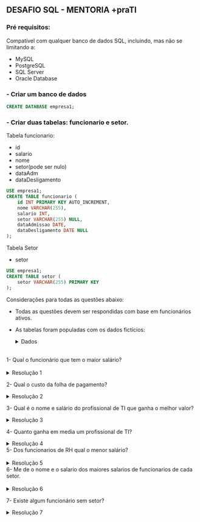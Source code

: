 

## DESAFIO SQL - MENTORIA +praTI

### Pré requisitos:
Compatível com qualquer banco de dados SQL, incluindo, mas não se limitando a:
- MySQL
- PostgreSQL
- SQL Server
- Oracle Database

### - Criar um banco de dados

```sql
CREATE DATABASE empresa1;
```

### - Criar duas tabelas: funcionario e setor.

Tabela funcionario:
- id
- salario
- nome
- setor(pode ser nulo)
- dataAdm
- dataDesligamento

```sql
USE empresa1;
CREATE TABLE funcionario (
    id INT PRIMARY KEY AUTO_INCREMENT,
    nome VARCHAR(255),
    salario INT,
    setor VARCHAR(255) NULL,
    dataAdmissao DATE,
    dataDesligamento DATE NULL
);
```


Tabela Setor
-  setor

```sql
USE empresa1;
CREATE TABLE setor (
    setor VARCHAR(255) PRIMARY KEY
);
```


Considerações para todas as questões abaixo: 
- Todas as questões devem ser respondidas com base em funcionários ativos.
- As tabelas foram populadas com os dados fictícios: 

    <details>
    <summary>Dados</summary>

    ```sql
    USE empresa1;

    INSERT INTO funcionario (nome, salario, setor, dataAdmissao, dataDesligamento) 
    VALUES
        ('Alice Silva', 5000, NULL, '2023-01-01', NULL),
        ('Bob Santos', 6000, 'rh', '2023-02-01', NULL),
        ('Carlos Oliveira', 7000, 'producao', '2023-03-01', NULL),
        ('Daniela Pereira', 8000, 'financeiro', '2023-04-01', NULL),
        ('Eduardo Costa', 9000, 'producao', '2023-05-01', '2023-08-31'),
        ('Fernanda Lima', 10000, 'diretoria', '2023-06-01', NULL),
        ('Gustavo Souza', 5500, 'rh', '2023-07-01', NULL),
        ('Helena Martins', 6600, 'diretoria', '2023-08-01', '2023-05-31'),
        ('Igor Santos', 7700, NULL, '2023-09-01', NULL),
        ('Juliana Lima', 8800, 'producao', '2023-10-01', NULL),
        ('Kai Oliveira', 9900, 'ti', '2023-11-01', NULL),
        ('Laura Costa', 13000, 'rh', '2023-12-01', NULL),
        ('Marcos Oliveira', 6000, 'ti', '2024-01-01', NULL),
        ('Natalia Santos', 7000, 'financeiro', '2024-02-01', NULL),
        ('Otavio Costa', 8000, 'producao', '2024-03-01', NULL),
        ('Patricia Lima', 9000, 'ti', '2024-04-01', NULL),
        ('Quiteria Oliveira', 19000, 'diretoria', '2024-05-01', NULL),
        ('Rafael Souza', 5500, 'ti', '2024-06-01', '2024-07-31'),
        ('Sara Martins', 6600, 'financeiro', '2024-07-01', NULL),
        ('Thiago Lima', 7700, 'producao', '2024-08-01', '2024-05-31');

    INSERT INTO setor (setor)
    VALUES
        ('ti'),
        ('rh'),
        ('diretoria'),
        ('financeiro'),
        ('producao');
    ```
    </details>

<br>
1- Qual o funcionário que tem o maior salário?
<br>
<br>

<details>
  <summary>Resolução 1</summary>
  

```sql
SELECT nome, salario as maiorSalario
FROM funcionario
WHERE dataDesligamento IS NULL AND salario = (SELECT MAX(salario) 
                                              FROM funcionario);
```

</details>

2- Qual o custo da folha de pagamento?

<details>
  <summary>Resolução 2</summary>
  
- O custo total da folha pode ser obtido:

```sql
SELECT
  COUNT(*) as funcionariosAtivos,
  SUM(salario) as folhaTotal
  FROM funcionario
  WHERE dataDesligamento IS NULL;
```

- Para obter o custo por setor:

```sql
SELECT setor, COUNT(*) as funcionariosPorSetor, SUM(salario) as folhaPorSetor
FROM funcionario
WHERE dataDesligamento IS NULL
GROUP BY setor;
```

</details>

3- Qual é o nome e salário do profissional de TI que ganha o melhor valor?

<details>
  <summary>Resolução 3</summary>
  

```sql
SELECT nome, salario, setor
FROM funcionario
WHERE dataDesligamento IS NULL AND setor = 'ti' AND salario = (SELECT MAX(salario) 
                                                               FROM funcionario
                                                               WHERE setor = 'ti');
```

</details>

4- Quanto ganha em media um profissional de TI?
<details>
  <summary>Resolução 4</summary>
  

```sql
SELECT setor, AVG(salario) as mediaSalarial
FROM funcionario
WHERE dataDesligamento IS NULL AND setor = 'ti';
```
</details>
5- Dos funcionarios de RH qual o menor salário?
<br>
<br>
<details>
  <summary>Resolução 5</summary>
  
```sql
SELECT nome, setor, salario as menorSalario, dataAdmissao
FROM funcionario
WHERE dataDesligamento IS NULL AND setor = 'rh' AND salario = (SELECT MIN(salario) 
                                                               FROM funcionario
                                                               WHERE setor = 'rh');
```
</details>
6- Me de o nome e o salario dos maiores salarios de funcionarios de cada setor.
<br>
<br>
<details>
  <summary>Resolução 6</summary>
  
```sql
SELECT setor, MAX(salario) AS maiorSalario
FROM funcionario
WHERE dataDesligamento IS NULL
GROUP BY setor;
```
</details>

7- Existe algum funcionário sem setor?

<details>
  <summary>Resolução 7</summary>
  
```sql
SELECT nome, salario, dataAdmissao
FROM funcionario
WHERE dataDesligamento IS NULL AND setor IS NULL;
```
</details>



